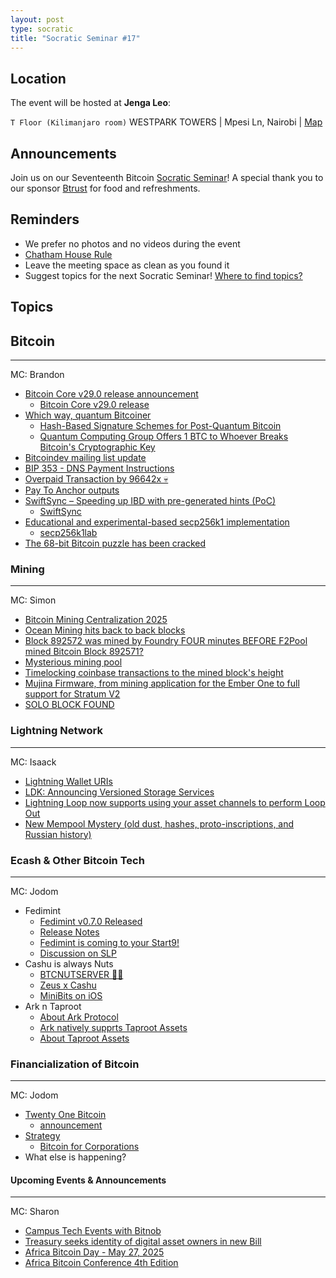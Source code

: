```yaml
---
layout: post
type: socratic
title: "Socratic Seminar #17"
---
```


## Location

The event will be hosted at **Jenga Leo**:

`T Floor (Kilimanjaro room)` WESTPARK TOWERS | Mpesi Ln, Nairobi | [Map](https://maps.app.goo.gl/jA86RuyuBKcE4eA47)

## Announcements

Join us on our Seventeenth Bitcoin [Socratic Seminar](/about)! A special thank you to our
sponsor [Btrust](http://btrust.tech/) for food and refreshments.

## Reminders

- We prefer no photos and no videos during the event
- [Chatham House Rule](https://www.chathamhouse.org/about-us/chatham-house-rule)
- Leave the meeting space as clean as you found it
- Suggest topics for the next Socratic Seminar! [Where to find topics?](/about/find-topics)

## Topics

## Bitcoin

---

MC: Brandon

- [Bitcoin Core v29.0 release announcement](https://x.com/bitcoincoreorg/status/1912086604971192690)
  - [Bitcoin Core v29.0 release](https://bitcoincore.org/en/releases/29.0/)
- [Which way, quantum Bitcoiner](https://x.com/bitschmidty/status/1909651431386128858)
  - [Hash-Based Signature Schemes for Post-Quantum Bitcoin](https://conduition.io/cryptography/quantum-hbs/)
  - [Quantum Computing Group Offers 1 BTC to Whoever Breaks Bitcoin's Cryptographic Key](https://x.com/andurobtc/status/1912909223131783488)
- [Bitcoindev mailing list update](https://x.com/SomsenRuben/status/1907566218640269378?t=cbpQGCoBp0j1CYa-HcatnA&s=19)
- [BIP 353 - DNS Payment Instructions](https://github.com/bitcoin/bips/blob/2d9c172cddd6eaf2b1dedea66595fb33fa987fef/bip-XXXX.mediawiki)
- [Overpaid Transaction by 96642x 💀](https://x.com/mononautical/status/1909404850061824036)
- [Pay To Anchor outputs](https://x.com/mononautical/status/1911572337436336341)
- [SwiftSync – Speeding up IBD with pre-generated hints (PoC)](https://delvingbitcoin.org/t/swiftsync-speeding-up-ibd-with-pre-generated-hints-poc/1562)
  - [SwiftSync](https://gist.github.com/RubenSomsen/a61a37d14182ccd78760e477c78133cd)
- [Educational and experimental-based secp256k1 implementation](https://mailing-list.bitcoindevs.xyz/bitcoindev/d0044f9c-d974-43ca-9891-64bb60a90f1f@gmail.com/)
  - [secp256k1lab](https://github.com/secp256k1lab/secp256k1lab)
- [The 68-bit Bitcoin puzzle has been cracked](https://x.com/lianabitcoin/status/1909573460910649832)

### Mining

---

MC: Simon

- [Bitcoin Mining Centralization 2025](https://x.com/0xB10C/status/1912154961938383166)
- [Ocean Mining hits back to back blocks](https://x.com/colbynoe/status/1906411953179754832?s=46)
- [Block 892572 was mined by Foundry FOUR minutes BEFORE F2Pool mined Bitcoin Block 892571?](https://x.com/_BitcoinCapital/status/1912195650168721477)
- [Mysterious mining pool](https://x.com/mononautical/status/1906936054135029817?t=1-OAD1S7VBFvFnPA7KpL4w&s=19)
- [Timelocking coinbase transactions to the mined block's height](https://github.com/bitcoin/bitcoin/pull/32155)
- [Mujina Firmware, from mining application for the Ember One to full support for Stratum V2](https://x.com/256FOUNDATION/status/1908585611168276504?t=UBf4eBbjMiDqSTPAKC5PYg&s=19)
- [SOLO BLOCK FOUND](https://x.com/solosatoshi/status/1910772449911730581?s=46)

### Lightning Network

---

MC: Isaack

- [Lightning Wallet URIs](https://x.com/tando_me/status/1907360725518991367?t=4Lbpju0b_1PzkV4vhjn8fA&s=19)
- [LDK: Announcing Versioned Storage Services](https://open.substack.com/pub/spiralbtc/p/ldk-announcing-versioned-storage?utm_source=share&utm_medium=android&r=1icuw7)
- [Lightning Loop now supports using your asset channels to perform Loop Out](https://x.com/alexbosworth/status/1908172717410406822?t=KX30-I9HZo9O-ZxgEbMQ_g&s=19)
- [New Mempool Mystery (old dust, hashes, proto-inscriptions, and Russian history)](https://x.com/mononautical/status/1910703196672340007?t=BvXqr8Yaojn5WTn8ZwBohw&s=19)

### Ecash & Other Bitcoin Tech

---

MC: Jodom

- Fedimint
  - [Fedimint v0.7.0 Released](https://x.com/fedimint/status/1912173279239897133)
  - [Release Notes](https://github.com/fedimint/fedimint/releases/tag/v0.7.0)
  - [Fedimint is coming to your Start9!](https://x.com/joschisanbtc/status/1905705762061787371?t=nUoB-xKUGCe2M4vS08h59g&s=19)
  - [Discussion on SLP](https://www.youtube.com/watch?v=mo73liEs69I&pp=0gcJCYQJAYcqIYzv)
- Cashu is always Nuts
  - [BTCNUTSERVER 🥜😎](https://x.com/CashuBTC/status/1906679013399011804?t=RPjCY_7qn48MSZzBvhDd_g&s=19)
  - [Zeus x Cashu](https://x.com/ZeusLN/status/1914665560928821335)
  - [MiniBits on iOS](https://x.com/MinibitsCash/status/1915371935279595850)
- Ark n Taproot
  - [About Ark Protocol](https://x.com/ArkLabsHQ/status/1914723524100661544)
  - [Ark natively supprts Taproot Assets](https://x.com/ArkLabsHQ/status/1915435703204520276)
  - [About Taproot Assets](https://docs.lightning.engineering/the-lightning-network/taproot-assets)


### Financialization of Bitcoin

---

MC: Jodom

- [Twenty One Bitcoin](https://xxi.money/)
  - [announcement](https://x.com/jackmallers/status/1915399337913290867)
- [Strategy](https://www.strategy.com/)
  - [Bitcoin for Corporations](https://www.strategysoftware.com/world25/bitcoin-for-corporations)
- What else is happening?

#### Upcoming Events & Announcements

---

MC: Sharon

- [Campus Tech Events with Bitnob](https://x.com/Bitnob_official/status/1909973572363108731?t=QLEr4BKukf7SheC25_28vQ&s=19)
- [Treasury seeks identity of digital asset owners in new Bill](https://x.com/bd_africa/status/1909504154604536072?s=46)
- [Africa Bitcoin Day - May 27, 2025](https://x.com/AfroBitcoinOrg/status/1909528464102670437?t=Gfl82nTPFFFORUFlBO2fAw&s=19)
- [Africa Bitcoin Conference 4th Edition](https://x.com/AfroBitcoinOrg/status/1899747297958740126)
